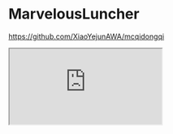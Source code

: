 # MarvelousLuncher

 https://github.com/XiaoYejunAWA/mcqidongqi

<iframe src="https://www.bilibili.com/video/BV1ZT411P7rT/"> </iframe>